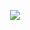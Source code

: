 <p align="center">
<a href="https://camo.githubusercontent.com/28354571f2cf09d4e778f2913ba59f6b7b50cbfd/687474703a2f2f61706172616e626c6f672e646f2e616d2f6769662f41474176312d352e676966" target="_blank">
  <img src="https://camo.githubusercontent.com/28354571f2cf09d4e778f2913ba59f6b7b50cbfd/687474703a2f2f61706172616e626c6f672e646f2e616d2f6769662f41474176312d352e676966" data-canonical-src="http://aparanblog.do.am/gif/AGAv1-5.gif" style="max-width:100%;"></a>
</p>
